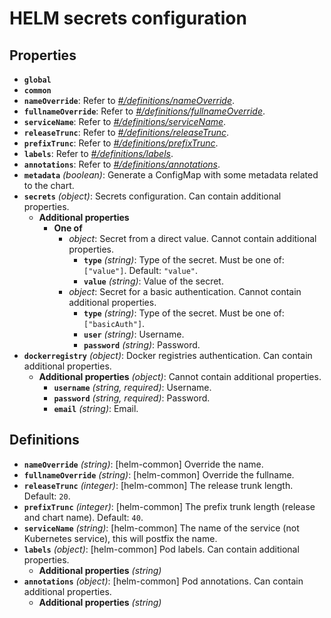 # HELM secrets configuration

## Properties

- **`global`**
- **`common`**
- **`nameOverride`**: Refer to _[#/definitions/nameOverride](#definitions/nameOverride)_.
- **`fullnameOverride`**: Refer to _[#/definitions/fullnameOverride](#definitions/fullnameOverride)_.
- **`serviceName`**: Refer to _[#/definitions/serviceName](#definitions/serviceName)_.
- **`releaseTrunc`**: Refer to _[#/definitions/releaseTrunc](#definitions/releaseTrunc)_.
- **`prefixTrunc`**: Refer to _[#/definitions/prefixTrunc](#definitions/prefixTrunc)_.
- **`labels`**: Refer to _[#/definitions/labels](#definitions/labels)_.
- **`annotations`**: Refer to _[#/definitions/annotations](#definitions/annotations)_.
- **`metadata`** _(boolean)_: Generate a ConfigMap with some metadata related to the chart.
- **`secrets`** _(object)_: Secrets configuration. Can contain additional properties.
  - **Additional properties**
    - **One of**
      - _object_: Secret from a direct value. Cannot contain additional properties.
        - **`type`** _(string)_: Type of the secret. Must be one of: `["value"]`. Default: `"value"`.
        - **`value`** _(string)_: Value of the secret.
      - _object_: Secret for a basic authentication. Cannot contain additional properties.
        - **`type`** _(string)_: Type of the secret. Must be one of: `["basicAuth"]`.
        - **`user`** _(string)_: Username.
        - **`password`** _(string)_: Password.
- **`dockerregistry`** _(object)_: Docker registries authentication. Can contain additional properties.
  - **Additional properties** _(object)_: Cannot contain additional properties.
    - **`username`** _(string, required)_: Username.
    - **`password`** _(string, required)_: Password.
    - **`email`** _(string)_: Email.

## Definitions

- <a id="definitions/nameOverride"></a>**`nameOverride`** _(string)_: [helm-common] Override the name.
- <a id="definitions/fullnameOverride"></a>**`fullnameOverride`** _(string)_: [helm-common] Override the fullname.
- <a id="definitions/releaseTrunc"></a>**`releaseTrunc`** _(integer)_: [helm-common] The release trunk length. Default: `20`.
- <a id="definitions/prefixTrunc"></a>**`prefixTrunc`** _(integer)_: [helm-common] The prefix trunk length (release and chart name). Default: `40`.
- <a id="definitions/serviceName"></a>**`serviceName`** _(string)_: [helm-common] The name of the service (not Kubernetes service), this will postfix the name.
- <a id="definitions/labels"></a>**`labels`** _(object)_: [helm-common] Pod labels. Can contain additional properties.
  - **Additional properties** _(string)_
- <a id="definitions/annotations"></a>**`annotations`** _(object)_: [helm-common] Pod annotations. Can contain additional properties.
  - **Additional properties** _(string)_
